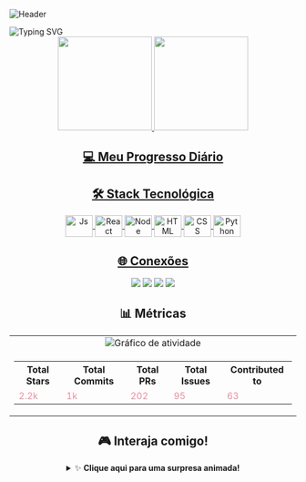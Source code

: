   ![Header](https://capsule-render.vercel.app/api?type=soft&color=3A5D57&height=180&section=header&text=Amanda%20Souza&fontSize=70&fontColor=EA8FA0&fontAlignY=35&animation=scaleIn)

  <img src="https://readme-typing-svg.herokuapp.com?font=Source+Code+Pro&weight=600&size=22&pause=1000&color=3A5D57&center=true&vCenter=true&width=500&lines=Desenvolvedora+Full+Stack;Tecnologia+é+minha+paixão;Bem-vindo(a)+ao+meu+universo!💻" alt="Typing SVG" />
  
</div>

<div align="center">
  <a href="https://github.com/Mandeds">
  <img height="165em" src="https://github-readme-stats.vercel.app/api?username=Mandeds&show_icons=true&theme=swift&title_color=3A5D57&text_color=2C4842&icon_color=EA8FA0&bg_color=00000000&hide_border=true&include_all_commits=true&count_private=true"/>
  <img height="165em" src="https://github-readme-stats.vercel.app/api/top-langs/?username=Mandeds&layout=compact&langs_count=6&theme=swift&title_color=3A5D57&text_color=2C4842&bg_color=00000000&hide_border=true"/>
</div>

<div align="center">


## 💻 Meu Progresso Diário


</div>

<div align="center">
  
  ## 🛠️ Stack Tecnológica
  
  <img align="center" alt="Js" height="38" width="48" src="https://img.shields.io/badge/JavaScript-2C4842?style=for-the-badge&logo=javascript&logoColor=EA8FA0">
  <img align="center" alt="React" height="38" width="48" src="https://img.shields.io/badge/React-2C4842?style=for-the-badge&logo=react&logoColor=EA8FA0">
  <img align="center" alt="Node" height="38" width="48" src="https://img.shields.io/badge/Node.js-2C4842?style=for-the-badge&logo=node.js&logoColor=EA8FA0">
  <img align="center" alt="HTML" height="38" width="48" src="https://img.shields.io/badge/HTML5-2C4842?style=for-the-badge&logo=html5&logoColor=EA8FA0">
  <img align="center" alt="CSS" height="38" width="48" src="https://img.shields.io/badge/CSS3-2C4842?style=for-the-badge&logo=css3&logoColor=EA8FA0">
  <img align="center" alt="Python" height="38" width="48" src="https://img.shields.io/badge/Python-2C4842?style=for-the-badge&logo=python&logoColor=EA8FA0">
  
</div>

<div align="center">
  
  ## 🌐 Conexões
  
  <a href="https://discord.com/channels/@me" target="_blank"><img src="https://img.shields.io/badge/Discord-2C4842?style=for-the-badge&logo=discord&logoColor=EA8FA0" target="_blank"></a>
  <a href="mailto:amandasantosdossouza2@gmail.com"><img src="https://img.shields.io/badge/Gmail-2C4842?style=for-the-badge&logo=gmail&logoColor=EA8FA0" target="_blank"></a>
  <a href="https://www.linkedin.com/in/amandinha-souza-programadora/" target="_blank"><img src="https://img.shields.io/badge/LinkedIn-2C4842?style=for-the-badge&logo=linkedin&logoColor=EA8FA0" target="_blank"></a> 
  <a href="https://github.com/Mandeds" target="_blank"><img src="https://img.shields.io/badge/Portfólio-2C4842?style=for-the-badge&logo=about.me&logoColor=EA8FA0" target="_blank"></a>
  
</div>

<div align="center">
  
  ## 📊 Métricas
  
  <table>
    <tr>
      <td align="center">
        <img src="https://github-readme-activity-graph.vercel.app/graph?username=Mandeds&theme=react-dark&bg_color=00000000&color=3A5D57&line=EA8FA0&point=3A5D57&hide_border=true&area=true&area_color=EA8FA0&title_color=3A5D57" alt="Gráfico de atividade"/>
      </td>
    </tr>
    <tr>
      <td align="center">
        <table>
          <tr>
            <th>Total Stars</th>
            <th>Total Commits</th>
            <th>Total PRs</th>
            <th>Total Issues</th>
            <th>Contributed to</th>
          </tr>
          <tr>
            <td><span style="color:#EA8FA0">2.2k</span></td>
            <td><span style="color:#EA8FA0">1k</span></td>
            <td><span style="color:#EA8FA0">202</span></td>
            <td><span style="color:#EA8FA0">95</span></td>
            <td><span style="color:#EA8FA0">63</span></td>
          </tr>
        </table>
      </td>
    </tr>
  </table>
  
</div>

<div align="center">
  
  ## 🎮 Interaja comigo!
  
  <details>
  <summary>✨ <b>Clique aqui para uma surpresa animada!</b></summary>
  <br>

  
  ```javascript const amanda = {nome: "Amanda Souza",nível: "✨ Desenvolvedora Full Stack",habilidades: ["JavaScript", "React", "Node.js", "Python", "CSS"],paixões: ["Código limpo", "UI/UX", "Inovação", "Café ☕", "Animação"],missão: "Criar tecnologia que transforma vidas 💫",mensagem: () => "Vamos construir algo incrível juntos? 🚀};console.log(amanda.mensagem());console.log("💌 Me encontre nos links acima!");


